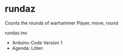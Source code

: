 # rundaz
Counts the rounds of warhammer
Player, move, round

rundaz.ino
- Arduino-Code Version 1
- Agenda: Löten
